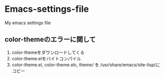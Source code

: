 Emacs-settings-file
===================

My emacs settings file

color-themeのエラーに関して
-----------------------------------
1. color-themeをダウンロードしてくる 
2. color-theme.elをバイトコンパイル
3. color-theme.el, color-theme.elc, theme/ を /usr/share/emacs/site-lisp/にコピー